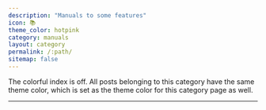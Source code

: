 ```yaml
---
description: "Manuals to some features"
icon: 📚
theme_color: hotpink
category: manuals
layout: category
permalink: /:path/
sitemap: false
---
```

The colorful index is off. All posts belonging to this category have the same theme color, which is set as the theme color for this category page as well.

---
